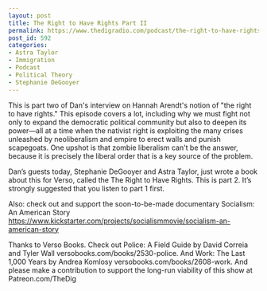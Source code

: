 ```yaml
---
layout: post
title: The Right to Have Rights Part II
permalink: https://www.thedigradio.com/podcast/the-right-to-have-rights-part-ii/index.html
post_id: 592
categories: 
- Astra Taylor
- Immigration
- Podcast
- Political Theory
- Stephanie DeGooyer
---
```


This is part two of Dan's interview on Hannah Arendt's notion of "the right to have rights." This episode covers a lot, including why we must fight not only to expand the democratic political community but also to deepen its power—all at a time when the nativist right is exploiting the many crises unleashed by neoliberalism and empire to erect walls and punish scapegoats. One upshot is that zombie liberalism can't be the answer, because it is precisely the liberal order that is a key source of the problem.

Dan’s guests today, Stephanie DeGooyer and Astra Taylor, just wrote a book about this for Verso, called the The Right to Have Rights. This is part 2. It’s strongly suggested that you listen to part 1 first.

Also: check out and support the soon-to-be-made documentary Socialism: An American Story https://www.kickstarter.com/projects/socialismmovie/socialism-an-american-story

Thanks to Verso Books. Check out Police: A Field Guide by David Correia and Tyler Wall versobooks.com/books/2530-police. And Work: The Last 1,000 Years by Andrea Komlosy versobooks.com/books/2608-work. And please make a contribution to support the long-run viability of this show at Patreon.com/TheDig